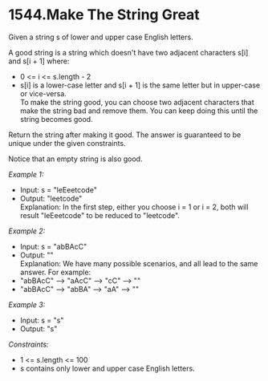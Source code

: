 #  1544.Make The String Great

Given a string s of lower and upper case English letters.

A good string is a string which doesn't have two adjacent characters s[i] and s[i + 1] where:

- 0 <= i <= s.length - 2
- s[i] is a lower-case letter and s[i + 1] is the same letter but in upper-case or vice-versa.\
To make the string good, you can choose two adjacent characters that make the string bad and remove them. You can keep doing this until the string becomes good.

Return the string after making it good. The answer is guaranteed to be unique under the given constraints.

Notice that an empty string is also good.

 

*Example 1:*

- Input: s = "leEeetcode"
- Output: "leetcode"\
Explanation: In the first step, either you choose i = 1 or i = 2, both will result "leEeetcode" to be reduced to "leetcode".

*Example 2:*

- Input: s = "abBAcC"
- Output: ""\
Explanation: We have many possible scenarios, and all lead to the same answer. For example:
- "abBAcC" --> "aAcC" --> "cC" --> ""
- "abBAcC" --> "abBA" --> "aA" --> ""

*Example 3:*

- Input: s = "s"
- Output: "s"
 
*Constraints:*

- 1 <= s.length <= 100
- s contains only lower and upper case English letters.
